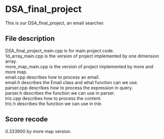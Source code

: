 # DSA_final_project

This is our DSA_final_project, an email searcher.  
  


## File description
DSA_final_project_main.cpp is for main project code.  
1d_array_main.cpp is the version of project implemented by one dimension array.  
more_map_main.cpp is the version of project implemented by more and more map.  
email.cpp describes how to process an email.  
email.h describes the Email class and what function can we use.   
parser.cpp describes how to process the expression in query.  
parser.h describes the function we can use in parser.  
tric.cpp describes how to process the content.  
tric.h describes the function we can use in trie.  

## Score recode
0.333900 by more map version.  